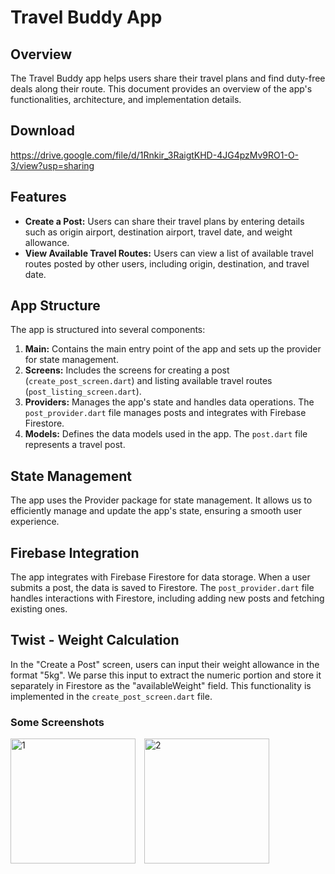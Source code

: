 # Travel Buddy App

## Overview
The Travel Buddy app helps users share their travel plans and find duty-free deals along their route. This document provides an overview of the app's functionalities, architecture, and implementation details.

## Download
https://drive.google.com/file/d/1Rnkir_3RaigtKHD-4JG4pzMv9RO1-O-3/view?usp=sharing

## Features
- **Create a Post:** Users can share their travel plans by entering details such as origin airport, destination airport, travel date, and weight allowance.
- **View Available Travel Routes:** Users can view a list of available travel routes posted by other users, including origin, destination, and travel date.

## App Structure
The app is structured into several components:
1. **Main:** Contains the main entry point of the app and sets up the provider for state management.
2. **Screens:** Includes the screens for creating a post (`create_post_screen.dart`) and listing available travel routes (`post_listing_screen.dart`).
3. **Providers:** Manages the app's state and handles data operations. The `post_provider.dart` file manages posts and integrates with Firebase Firestore.
4. **Models:** Defines the data models used in the app. The `post.dart` file represents a travel post.

## State Management
The app uses the Provider package for state management. It allows us to efficiently manage and update the app's state, ensuring a smooth user experience.

## Firebase Integration
The app integrates with Firebase Firestore for data storage. When a user submits a post, the data is saved to Firestore. The `post_provider.dart` file handles interactions with Firestore, including adding new posts and fetching existing ones.

## Twist - Weight Calculation
In the "Create a Post" screen, users can input their weight allowance in the format "5kg". We parse this input to extract the numeric portion and store it separately in Firestore as the "availableWeight" field. This functionality is implemented in the `create_post_screen.dart` file.

### Some Screenshots
<img src="https://github.com/imranjeet/Travel-Buddy/assets/48348342/6ce4bab1-9708-45ea-b2d6-a318f1cd7f0b" alt="1" width="200" style="margin-right: 10px;"/>
<img src="https://github.com/imranjeet/Travel-Buddy/assets/48348342/4ba1b2dc-9045-44c5-a2dd-410c49eb7dab" alt="2" width="200" style="margin-right: 10px;"/>
